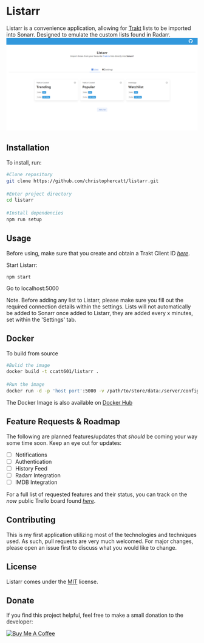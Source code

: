 # Listarr

Listarr is a convenience application, allowing for [Trakt](trakt.tv) lists to be imported into Sonarr. Designed to emulate the custom lists found in Radarr.
![Image of Listarr Homescreen](https://github.com/christophercatt/listarr/blob/master/homescreen.png?raw=true)

## Installation

To install, run:

```bash
#Clone repository
git clone https://github.com/christophercatt/listarr.git

#Enter project directory
cd listarr

#Install dependencies
npm run setup
```

## Usage

Before using, make sure that you create and obtain a Trakt Client ID [_here_](https://trakt.tv/oauth/applications/new).

Start Listarr:

```
npm start
```

Go to localhost:5000

Note. Before adding any list to Listarr, please make sure you fill out the required connection details within the settings. Lists will not automatically be added to Sonarr once added to Listarr, they are added every x minutes, set within the 'Settings' tab.

## Docker

To build from source

```bash
#Bulid the image
docker build -t ccatt601/listarr .

#Run the image
docker run -d -p 'host port':5000 -v /path/to/store/data:/server/config/ ccatt601/listarr
```

The Docker Image is also available on [Docker Hub](https://hub.docker.com/repository/docker/ccatt601/listarr)

## Feature Requests & Roadmap

The following are planned features/updates that _should_ be coming your way some time soon. Keep an eye out for updates:

- [ ] Notifications
- [ ] Authentication
- [ ] History Feed
- [ ] Radarr Integration
- [ ] IMDB Integration

For a full list of requested features and their status, you can track on the _now_ public Trello board found [_here_](https://trello.com/b/sLWoaEgx).

## Contributing

This is my first application utilizing most of the technologies and techniques used. As such, pull requests are very much welcomed. For major changes, please open an issue first to discuss what you would like to change.

## License

Listarr comes under the [MIT](https://choosealicense.com/licenses/mit/) license.

## Donate

If you find this project helpful, feel free to make a small donation to the developer:

[![Buy Me A Coffee](https://cdn.buymeacoffee.com/buttons/default-blue.png)](https://www.buymeacoffee.com/christophercatt)
